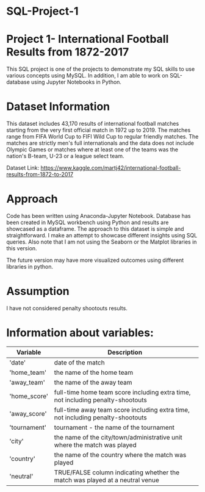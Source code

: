 # SQL-Project-1

# Project 1- International Football Results from 1872-2017

This SQL project is one of the projects to demonstrate my SQL skills to use various concepts using MySQL. In addition, I am able to work on SQL-database using Jupyter Notebooks in Python. 

# Dataset Information
This dataset includes 43,170 results of international football matches starting from the very first official match in 1972 up to 2019. The matches range from FIFA World Cup to FIFI Wild Cup to regular friendly matches. The matches are strictly men's full internationals and the data does not include Olympic Games or matches where at least one of the teams was the nation's B-team, U-23 or a league select team.

Dataset Link: https://www.kaggle.com/martj42/international-football-results-from-1872-to-2017

# Approach

Code has been written using Anaconda-Jupyter Notebook. Database has been created in MySQL workbench using Python and results are showcased as a dataframe. The approach to this dataset is simple and straightforward. I make an attempt to showcase different insights using SQL queries. Also note that I am not using the Seaborn or the Matplot libraries in this version.

The future version may have more visualized outcomes using different libraries in python.

# Assumption
I have  not considered penalty shootouts results. 

# Information about variables: 

| Variable | Description |
| --- | --- |
| 'date' | date of the match |
| 'home_team' | the name of the home team |
| 'away_team' | the name of the away team  |
| 'home_score' | full-time home team score including extra time, not including penalty-shootouts  |
| 'away_score' | full-time away team score including extra time, not including penalty-shootouts |
| 'tournament' | tournament - the name of the tournament |
| 'city' |the name of the city/town/administrative unit where the match was played  |
| 'country' | the name of the country where the match was played |
| 'neutral' |  TRUE/FALSE column indicating whether the match was played at a neutral venue|
